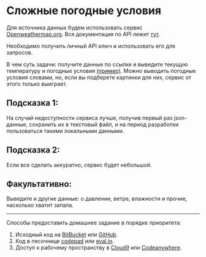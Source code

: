 # Сложные погодные условия

Для источника данных будем использовать сервис [Openweathermap.org](http://openweathermap.org/). Вся документация по API лежит [тут](http://openweathermap.org/current).

Необходимо получить личный API ключ и использовать его для запросов.

В чем суть задачи: получите данные по ссылке и выведите текущую температуру и погодные условия [(пример)](http://university.netology.ru/u/kopylov/samples/weather.php). Можно выводить погодные условия словами, но, если вы подберете картинки для них, сервис от этого только выиграет.

## Подсказка 1:
На случай недоступности сервиса лучше, получив первый раз json-данные, сохранить их в текстовый файл, и на период разработки пользоваться такими локальными данными.

## Подсказка 2:
Если все сделать аккуратно, сервис будет небольшой.

## Факультативно:
Выведите и другие данные: о давлении, ветре, влажности и прочие, насколько хватит запала.

---

Способы предоставить домашнее задание в порядке приоритета:
1. Исходный код на [BitBucket](https://bitbucket.org/) или [GitHub](https://github.com/).
2. Код в песочнице [codepad](http://codepad.org/) или [eval.in](https://eval.in/).
3. Доступ к рабочему пространству в [Cloud9](https://c9.io/) или [Сodeanywhere](https://codeanywhere.com/).
